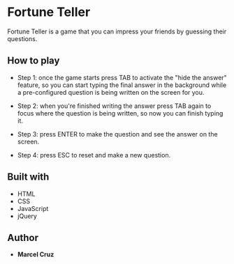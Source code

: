 # Fortune Teller

Fortune Teller is a game that you can impress your friends by guessing their questions.

## How to play 

* Step 1: once the game starts press TAB to activate the "hide the answer" feature, so you can start typing the final answer in the background while a pre-configured question is being written on the screen for you.

* Step 2: when you're finished writing the answer press TAB again to focus where the question is being written, so now you can finish typing it.

* Step 3: press ENTER to make the question and see the answer on the screen.

* Step 4: press ESC to reset and make a new question.

## Built with

* HTML
* CSS
* JavaScript
* jQuery

## Author

* **Marcel Cruz**
